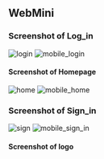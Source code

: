 ## WebMini 
### Screenshot of Log_in
![login](https://user-images.githubusercontent.com/68294675/99871038-826f8900-2bfd-11eb-9655-610bea6e95b5.png)
![mobile_login](https://user-images.githubusercontent.com/68294675/99873986-07f93600-2c0a-11eb-8c32-98e91fbb1738.png)
#### Screenshot of Homepage
![home](https://user-images.githubusercontent.com/68294675/99872529-4beb3b80-2c08-11eb-92c7-5641e665b07a.png)
![mobile_home](https://user-images.githubusercontent.com/68294675/99873956-dda77880-2c09-11eb-8805-b292aecb3dba.png)
### Screenshot of Sign_in
![sign](https://user-images.githubusercontent.com/68294675/99871042-84d1e300-2bfd-11eb-8648-4f09686d9dc4.png)
![mobile_sign_in](https://user-images.githubusercontent.com/68294675/99873952-daac8800-2c09-11eb-8be0-510bc9f24812.png)
#### Screenshot of logo
<!-- ![gen2_1](https://user-images.githubusercontent.com/68294675/99871733-ef395200-2c02-11eb-9ba3-28705c5bbf62.png)
![gen2_2](https://user-images.githubusercontent.com/68294675/99871735-f1031580-2c02-11eb-82cb-f66fb9f197b1.png) -->

